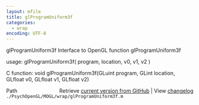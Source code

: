 ```yaml
---
layout: mfile
title: glProgramUniform3f
categories:
  - wrap
encoding: UTF-8
---
```


glProgramUniform3f  Interface to OpenGL function glProgramUniform3f

usage:  glProgramUniform3f\( program, location, v0, v1, v2 \)

C function:  void glProgramUniform3f\(GLuint program, GLint location, GLfloat v0, GLfloat v1, GLfloat v2\)


<div class="code_header" style="text-align:right;">
  <span style="float:left;">Path&nbsp;&nbsp;</span> <span class="counter">Retrieve <a href=
  "https://raw.github.com/Psychtoolbox-3/Psychtoolbox-3/beta/./PsychOpenGL/MOGL/wrap/glProgramUniform3f.m">current version from GitHub</a> | View <a href=
  "https://github.com/Psychtoolbox-3/Psychtoolbox-3/commits/beta/./PsychOpenGL/MOGL/wrap/glProgramUniform3f.m">changelog</a></span>
</div>
<div class="code">
  <code>./PsychOpenGL/MOGL/wrap/glProgramUniform3f.m</code>
</div>
